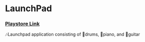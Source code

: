 # LaunchPad
### [Playstore Link](https://play.google.com/store/apps/details?id=com.exemple.Launchpad&hl=ko&gl=USn)  
🎶Launchpad application consisting of 🥁drums, 🎹piano, and 🎸guitar
